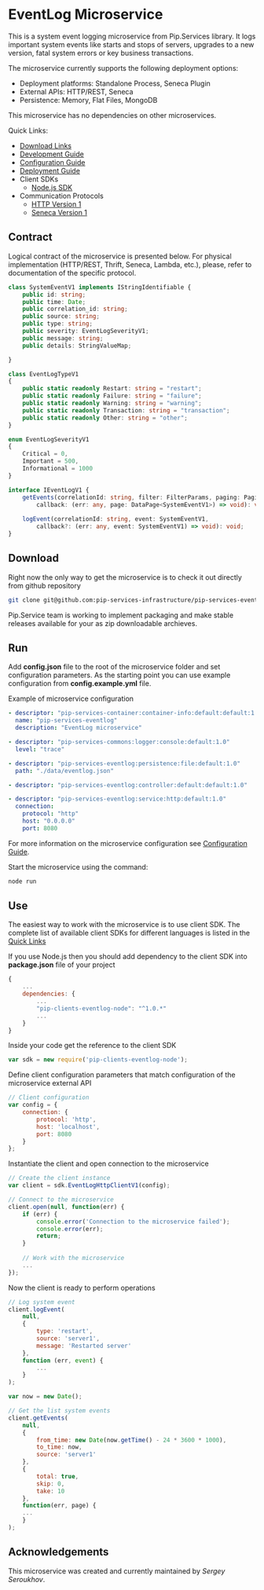# EventLog Microservice

This is a system event logging microservice from Pip.Services library. 
It logs important system events like starts and stops of servers,
upgrades to a new version, fatal system errors or key business transactions.

The microservice currently supports the following deployment options:
* Deployment platforms: Standalone Process, Seneca Plugin
* External APIs: HTTP/REST, Seneca
* Persistence: Memory, Flat Files, MongoDB

This microservice has no dependencies on other microservices.

<a name="links"></a> Quick Links:

* [Download Links](doc/Downloads.md)
* [Development Guide](doc/Development.md)
* [Configuration Guide](doc/Configuration.md)
* [Deployment Guide](doc/Deployment.md)
* Client SDKs
  - [Node.js SDK](https://github.com/pip-services/pip-clients-eventlog-node)
* Communication Protocols
  - [HTTP Version 1](doc/HttpProtocolV1.md)
  - [Seneca Version 1](doc/SenecaProtocolV1.md)

##  Contract

Logical contract of the microservice is presented below. For physical implementation (HTTP/REST, Thrift, Seneca, Lambda, etc.),
please, refer to documentation of the specific protocol.

```typescript
class SystemEventV1 implements IStringIdentifiable {
    public id: string;
    public time: Date;
    public correlation_id: string;
    public source: string;
    public type: string;
    public severity: EventLogSeverityV1;
    public message: string;
    public details: StringValueMap;

}

class EventLogTypeV1
{
    public static readonly Restart: string = "restart";
    public static readonly Failure: string = "failure";
    public static readonly Warning: string = "warning";
    public static readonly Transaction: string = "transaction";
    public static readonly Other: string = "other";
}

enum EventLogSeverityV1
{
    Critical = 0,
    Important = 500,
    Informational = 1000
}

interface IEventLogV1 {
    getEvents(correlationId: string, filter: FilterParams, paging: PagingParams, 
        callback: (err: any, page: DataPage<SystemEventV1>) => void): void;
    
    logEvent(correlationId: string, event: SystemEventV1, 
        callback?: (err: any, event: SystemEventV1) => void): void;
}
```

## Download

Right now the only way to get the microservice is to check it out directly from github repository
```bash
git clone git@github.com:pip-services-infrastructure/pip-services-eventlog-node.git
```

Pip.Service team is working to implement packaging and make stable releases available for your 
as zip downloadable archieves.

## Run

Add **config.json** file to the root of the microservice folder and set configuration parameters.
As the starting point you can use example configuration from **config.example.yml** file. 

Example of microservice configuration
```yaml
- descriptor: "pip-services-container:container-info:default:default:1.0"
  name: "pip-services-eventlog"
  description: "EventLog microservice"

- descriptor: "pip-services-commons:logger:console:default:1.0"
  level: "trace"

- descriptor: "pip-services-eventlog:persistence:file:default:1.0"
  path: "./data/eventlog.json"

- descriptor: "pip-services-eventlog:controller:default:default:1.0"

- descriptor: "pip-services-eventlog:service:http:default:1.0"
  connection:
    protocol: "http"
    host: "0.0.0.0"
    port: 8080
```
 
For more information on the microservice configuration see [Configuration Guide](Configuration.md).

Start the microservice using the command:
```bash
node run
```

## Use

The easiest way to work with the microservice is to use client SDK. 
The complete list of available client SDKs for different languages is listed in the [Quick Links](#links)

If you use Node.js then you should add dependency to the client SDK into **package.json** file of your project
```javascript
{
    ...
    dependencies: {
        ...
        "pip-clients-eventlog-node": "^1.0.*"
        ...
    }
}
```

Inside your code get the reference to the client SDK
```javascript
var sdk = new require('pip-clients-eventlog-node');
```

Define client configuration parameters that match configuration of the microservice external API
```javascript
// Client configuration
var config = {
    connection: {
        protocol: 'http',
        host: 'localhost', 
        port: 8080
    }
};
```

Instantiate the client and open connection to the microservice
```javascript
// Create the client instance
var client = sdk.EventLogHttpClientV1(config);

// Connect to the microservice
client.open(null, function(err) {
    if (err) {
        console.error('Connection to the microservice failed');
        console.error(err);
        return;
    }
    
    // Work with the microservice
    ...
});
```

Now the client is ready to perform operations
```javascript
// Log system event
client.logEvent(
    null,
    {
        type: 'restart',
        source: 'server1',
        message: 'Restarted server'
    },
    function (err, event) {
        ...
    }
);
```

```javascript
var now = new Date();

// Get the list system events
client.getEvents(
    null,
    {
        from_time: new Date(now.getTime() - 24 * 3600 * 1000),
        to_time: now,
        source: 'server1'
    },
    {
        total: true,
        skip: 0, 
        take: 10  
    },
    function(err, page) {
    ...    
    }
);
```    

## Acknowledgements

This microservice was created and currently maintained by *Sergey Seroukhov*.

